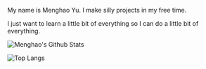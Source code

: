 My name is Menghao Yu. I make silly projects in my free time.

I just want to learn a little bit of everything so I can do a little bit of everything. 

![Menghao's Github Stats](https://github-readme-stats.vercel.app/api?username=menghaoyu2002&count_private=true&show_icons=true&theme=github_dark) 

![Top Langs](https://github-readme-stats.vercel.app/api/top-langs/?username=menghaoyu2002&langs_count=10&layout=compact&exclude_repo=csc258-frogger,better-dotfiles&theme=github_dark&size_weight=0.5&count_weight=0.5)
